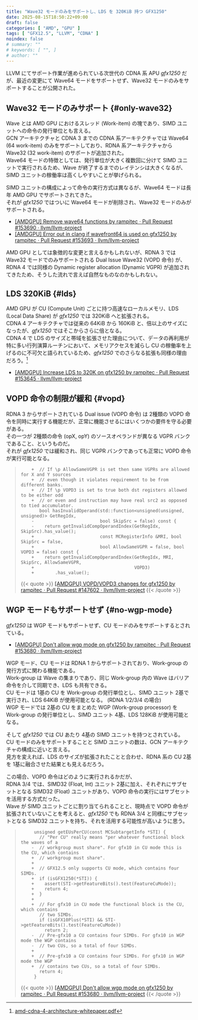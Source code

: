 ```yaml
---
title: "Wave32 モードのみをサポートし、LDS を 320KiB 持つ GFX1250"
date: 2025-08-15T18:50:22+09:00
draft: false
categories: [ "AMD", "GPU" ]
tags: [ "GFX12.5", "LLVM", "CDNA" ]
noindex: false
# summary: ""
# keywords: [ "", ]
# author: ""
---
```


LLVM にてサポート作業が進められている次世代の CDNA 系 APU *gfx1250* だが、最近の変更にて Wave64 モードをサポートせず、Wave32 モードのみをサポートすることが公開された。  

## Wave32 モードのみサポート {#only-wave32}
Wave とは AMD GPU におけるスレッド (Work-item) の塊であり、SIMD ユニットへの命令の発行単位とも言える。  
GCN アーキテクチャと CDNA 3 までの CDNA 系アーキテクチャでは Wave64 (64 work-item) のみをサポートしており、RDNA 系アーキテクチャから Wave32 (32 work-item) のサポートが追加された。  
Wave64 モードの特徴としては、発行単位が大きく複数回に分けて SIMD ユニットで実行されるため、Wave が終了するまでのレイテンシは大きくなるが、SIMD ユニットの稼働率は高くしやすいことが挙げられる。  

SIMD ユニットの構成によって命令の実行方式は異なるが、Wave64 モードは長年 AMD GPU でサポートされてきた。  
それが *gfx1250* ではついに Wave64 モードが削除され、Wave32 モードのみがサポートされる。  

 * [[AMDGPU] Remove wave64 functions by rampitec · Pull Request #153690 · llvm/llvm-project](https://github.com/llvm/llvm-project/pull/153690)
 * [[AMDGPU] Error out in clang if wavefront64 is used on gfx1250 by rampitec · Pull Request #153693 · llvm/llvm-project](https://github.com/llvm/llvm-project/pull/153693)

AMD GPU としては象徴的な変更と言えるかもしれないが、RDNA 3 では Wave32 モードでのみサポートされる Dual Issue Wave32 (VOPD 命令) が、RDNA 4 では同様の Dynamic register allocation (Dynamic VGPR) が追加されてきたため、そうした流れで言えば自然なものなのかもしれない。  

## LDS 320KiB {#lds}
AMD GPU が CU (Compute Unit) ごとに持つ高速なローカルメモリ、LDS (Local Data Share) が *gfx1250* では 320KiB へと拡張される。  
CDNA 4 アーキテクチャでは従来の 64KiB から 160KiB と、倍以上のサイズになったが、*gfx1250* ではそこからさらに倍となる。  
CDNA 4 で LDS のサイズと帯域を拡張させた理由について、データの再利用が特に多い行列演算ルーチンにおいて、メモリアクセスを減らし CU の稼働率を上げるのに不可欠と語られているため、*gfx1250* でのさらなる拡張も同様の理由だろう。[^cdna4]  

 * [[AMDGPU] Increase LDS to 320K on gfx1250 by rampitec · Pull Request #153645 · llvm/llvm-project](https://github.com/llvm/llvm-project/pull/153645)

[^cdna4]: [amd-cdna-4-architecture-whitepaper.pdf](https://www.amd.com/content/dam/amd/en/documents/instinct-tech-docs/white-papers/amd-cdna-4-architecture-whitepaper.pdf)

## VOPD 命令の制限が緩和 {#vopd}
RDNA 3 からサポートされている Dual issue (VOPD 命令) は 2種類の VOPD 命令を同時に実行する機能だが、正常に機能させるにはいくつかの要件を守る必要がある。  
その一つが 2種類の命令 (opX, opY) のソースオペランドが異なる VGPR バンクであること、というものだ。  
それが *gfx1250* では緩和され、同じ VGPR バンクであっても正常に VOPD 命令が実行可能となる。  

 >         +  // If \p AllowSameVGPR is set then same VGPRs are allowed for X and Y sources
 >         +  // even though it violates requirement to be from different banks.
 >         +  // If \p VOPD3 is set to true both dst registers allowed to be either odd
 >         +  // or even and instruction may have real src2 as opposed to tied accumulator.
 >            bool hasInvalidOperand(std::function<unsigned(unsigned, unsigned)> GetRegIdx,
 >         -                         bool SkipSrc = false) const {
 >         -    return getInvalidCompOperandIndex(GetRegIdx, SkipSrc).has_value();
 >         +                         const MCRegisterInfo &MRI, bool SkipSrc = false,
 >         +                         bool AllowSameVGPR = false, bool VOPD3 = false) const {
 >         +    return getInvalidCompOperandIndex(GetRegIdx, MRI, SkipSrc, AllowSameVGPR,
 >         +                                      VOPD3)
 >         +        .has_value();
 >
 > {{< quote >}} [[AMDGPU] VOPD/VOPD3 changes for gfx1250 by rampitec · Pull Request #147602 · llvm/llvm-project](https://github.com/llvm/llvm-project/pull/147602) {{< /quote >}}

## WGP モードもサポートせず {#no-wgp-mode}
*gfx1250* は WGP モードもサポートせず、CU モードのみをサポートするとされている。  

 * [[AMDGPU] Don't allow wgp mode on gfx1250 by rampitec · Pull Request #153680 · llvm/llvm-project](https://github.com/llvm/llvm-project/pull/153680)

WGP モード、CU モードは RDNA 1 からサポートされており、Work-group の発行方式に関わる機能である。  
Work-group は Wave の集まりであり、同じ Work-group 内の Wave はバリア命令を介して同期でき、LDS も共有できる。  
CU モードは 1基の CU を Work-group の発行単位とし、SIMD ユニット 2基で実行され、LDS 64KiB が使用可能となる。 (RDNA 1/2/3/4 の場合)  
WGP モードでは 2基の CU をまとめた WGP (Work-group processor) を Work-group の発行単位とし、SIMD ユニット 4基、LDS 128KiB が使用可能となる。  

そして *gfx1250* では CU あたり 4基の SIMD ユニットを持つとされている。  
CU モードのみをサポートすることと SIMD ユニットの数は、GCN アーキテクチャの構成に近いと言える。  
見方を変えれば、LDS のサイズが拡張されたことと合わせ、RDNA 系の CU 2基を 1基に融合させた結果とも見えるだろう。  

この場合、VOPD 命令はどのように実行されるかだが、  
RDNA 3/4 では、SIMD32 (Float, Int) ユニット 2基に加え、それぞれにサブセットとなる SIMD32 (Float) ユニットがあり、VOPD 命令の実行にはサブセットを活用する方式だった。  
Wave が SIMD ユニットごとに割り当てられることと、現時点で VOPD 命令が拡張されていないことを考えると、*gfx1250* でも RDNA 3/4 と同様にサブセットとなる SIMD32 ユニットを持ち、それを活用する可能性が高いように思う。  

 >          unsigned getEUsPerCU(const MCSubtargetInfo *STI) {
 >            // "Per CU" really means "per whatever functional block the waves of a
 >         -  // workgroup must share". For gfx10 in CU mode this is the CU, which contains
 >         +  // workgroup must share".
 >         +
 >         +  // GFX12.5 only supports CU mode, which contains four SIMDs.
 >         +  if (isGFX1250(*STI)) {
 >         +    assert(STI->getFeatureBits().test(FeatureCuMode));
 >         +    return 4;
 >         +  }
 >         +
 >         +  // For gfx10 in CU mode the functional block is the CU, which contains
 >            // two SIMDs.
 >            if (isGFX10Plus(*STI) && STI->getFeatureBits().test(FeatureCuMode))
 >              return 2;
 >         -  // Pre-gfx10 a CU contains four SIMDs. For gfx10 in WGP mode the WGP contains
 >         -  // two CUs, so a total of four SIMDs.
 >         +
 >         +  // Pre-gfx10 a CU contains four SIMDs. For gfx10 in WGP mode the WGP
 >         +  // contains two CUs, so a total of four SIMDs.
 >            return 4;
 >          }
 >
 > {{< quote >}} [[AMDGPU] Don't allow wgp mode on gfx1250 by rampitec · Pull Request #153680 · llvm/llvm-project](https://github.com/llvm/llvm-project/pull/153680) {{< /quote >}}
